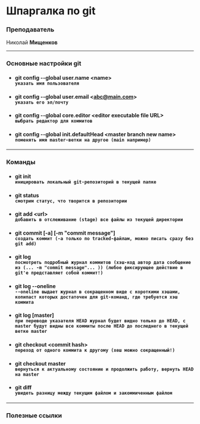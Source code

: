 # Шпаргалка по git

### Преподаватель
 Николай
 **Мищенков**
<hr/>

### Основные настройки git

* #### git config --global user.name &lt;name&gt; <br/> `указать имя пользователя`
* #### git config --global user.email &lt;abc@main.com&gt; <br/> `указать его эл/почту`
* #### git config --global core.editor &lt;editor executable file URL&gt; <br/> `выбрать редактор для коммитов`
* #### git config --global init.defaultHead &lt;master branch new name&gt; <br/> `поменять имя master-ветки на другое (main например)`

<hr>

### Команды

* #### git init <br/> `иницировать локальный git-репозиторий в текущей папке`
* #### git status <br/> `смотрим статус, что творится в репозитории`
* #### git add &lt;url&gt;<br/> `добавить в отслеживание (stage) все файлы из текущей директории`
* #### git commit [-a] [-m "commit message"] <br/> `создать коммит (-a только по tracked-файлам, можно писать сразу без git add)`
* #### git log <br/> `посмотреть подробный журнал коммитов (хэш-код автор дата сообщение из (... -m "commit message"... )) (любое фиксирующее действие в git'е представляет собой коммит!)`
* #### git log --oneline <br/> `--oneline выдает журнал в сокращенном виде с короткими хэшами, копипаст которых достаточен для git-команд, где требуется хэш коммита`
* #### git log [master] <br/> `при переводе указателя HEAD журнал будет видно только до HEAD, c master будут видны все коммиты после HEAD до последнего в текущей ветке master`
* #### git checkout &lt;commit hash&gt; <br/> `переход от одного коммита к другому (хеш можно сокращенный!)`
* #### git checkout master <br/> `вернуться к актуальному состоянию и продолжить работу, вернуть HEAD на master`
* #### git diff <br/> `увидеть разницу между текущим файлом и закоммиченным файлом`

<hr>

### Полезные ссылки
